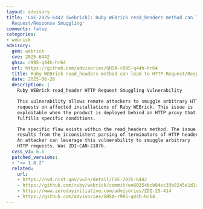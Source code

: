 ```yaml
---
layout: advisory
title: 'CVE-2025-6442 (webrick): Ruby WEBrick read_headers method can lead to HTTP
  Request/Response Smuggling'
comments: false
categories:
- webrick
advisory:
  gem: webrick
  cve: 2025-6442
  ghsa: r995-q44h-hr64
  url: https://github.com/advisories/GHSA-r995-q44h-hr64
  title: Ruby WEBrick read_headers method can lead to HTTP Request/Response Smuggling
  date: 2025-06-26
  description: |
    Ruby WEBrick read_header HTTP Request Smuggling Vulnerability

    This vulnerability allows remote attackers to smuggle arbitrary HTTP
    requests on affected installations of Ruby WEBrick. This issue is
    exploitable when the product is deployed behind an HTTP proxy that
    fulfills specific conditions.

    The specific flaw exists within the read_headers method. The issue
    results from the inconsistent parsing of terminators of HTTP headers.
    An attacker can leverage this vulnerability to smuggle arbitrary
    HTTP requests. Was ZDI-CAN-21876.
  cvss_v3: 6.5
  patched_versions:
  - ">= 1.8.2"
  related:
    url:
    - https://nvd.nist.gov/vuln/detail/CVE-2025-6442
    - https://github.com/ruby/webrick/commit/ee60354bcb84ec33b9245e1d1aa6e1f7e8132101#diff-ad02984d873efb089aa51551bc6b7d307a53e0ba1ac439e91d69c2e58a478864
    - https://www.zerodayinitiative.com/advisories/ZDI-25-414
    - https://github.com/advisories/GHSA-r995-q44h-hr64
---
```

